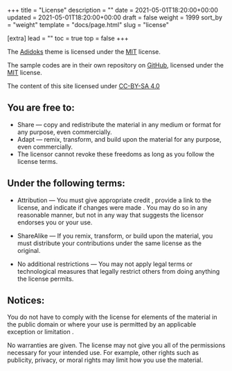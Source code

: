 +++
title = "License"
description = ""
date = 2021-05-01T18:20:00+00:00
updated = 2021-05-01T18:20:00+00:00
draft = false
weight = 1999
sort_by = "weight"
template = "docs/page.html"
slug = "license"

[extra]
lead = ""
toc = true
top = false
+++

The [Adidoks](https://github.com/aaranxu/adidoks) theme is licensed under the 
[MIT](https://github.com/aaranxu/adidoks/blob/main/LICENSE) license.

The sample codes are in their own repository on
[GitHub](https://github.com/Rust-Book-Collective/rust-api-code), licensed under the 
[MIT](https://github.com/Rust-Book-Collective/rust-api-code/blob/main/LICENSE) license.

The content of this site licensed under [CC-BY-SA 4.0](https://creativecommons.org/licenses/by-sa/4.0/)

## You are free to:

 - Share — copy and redistribute the material in any medium or format for any purpose, even commercially.
 - Adapt — remix, transform, and build upon the material for any purpose, even commercially.
 - The licensor cannot revoke these freedoms as long as you follow the license terms.

## Under the following terms:

 - Attribution — You must give appropriate credit , provide a link to the license, and indicate if changes were made . You may do so in any reasonable manner, but not in any way that suggests the licensor endorses you or your use.
 - ShareAlike — If you remix, transform, or build upon the material, you must distribute your contributions under the same license as the original.

 - No additional restrictions — You may not apply legal terms or technological measures that legally restrict others from doing anything the license permits.

## Notices:

You do not have to comply with the license for elements of the material in the public domain or where your use is permitted by an applicable exception or limitation .

No warranties are given. The license may not give you all of the permissions necessary for your intended use. For example, other rights such as publicity, privacy, or moral rights may limit how you use the material.


